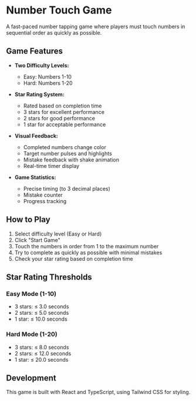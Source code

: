 # Number Touch Game

A fast-paced number tapping game where players must touch numbers in sequential order as quickly as possible.

## Game Features

- **Two Difficulty Levels:**
  - Easy: Numbers 1-10
  - Hard: Numbers 1-20

- **Star Rating System:**
  - Rated based on completion time
  - 3 stars for excellent performance
  - 2 stars for good performance
  - 1 star for acceptable performance

- **Visual Feedback:**
  - Completed numbers change color
  - Target number pulses and highlights
  - Mistake feedback with shake animation
  - Real-time timer display

- **Game Statistics:**
  - Precise timing (to 3 decimal places)
  - Mistake counter
  - Progress tracking

## How to Play

1. Select difficulty level (Easy or Hard)
2. Click "Start Game"
3. Touch the numbers in order from 1 to the maximum number
4. Try to complete as quickly as possible with minimal mistakes
5. Check your star rating based on completion time

## Star Rating Thresholds

### Easy Mode (1-10)
- 3 stars: ≤ 3.0 seconds
- 2 stars: ≤ 5.0 seconds
- 1 star: ≤ 10.0 seconds

### Hard Mode (1-20)
- 3 stars: ≤ 8.0 seconds
- 2 stars: ≤ 12.0 seconds
- 1 star: ≤ 20.0 seconds

## Development

This game is built with React and TypeScript, using Tailwind CSS for styling.

